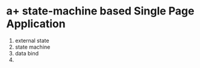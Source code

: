 # a+ state-machine based Single Page Application

1. external state  
2. state machine   
3. data bind    
4. 
